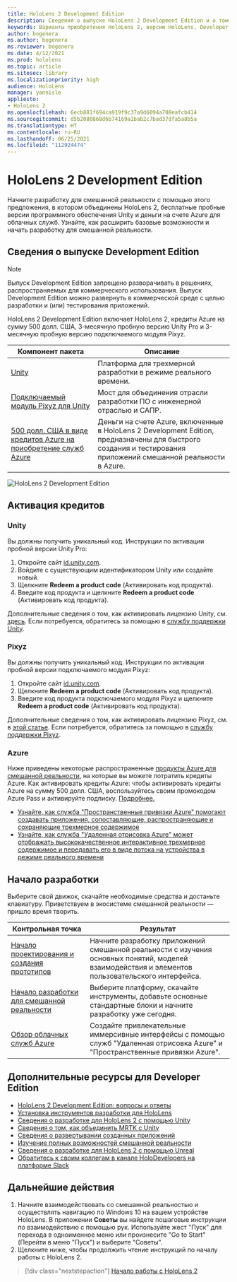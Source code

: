 ```yaml
---
title: HoloLens 2 Development Edition
description: Сведения о выпуске HoloLens 2 Development Edition и о том, что делать после получения устройства.
keywords: Варианты приобретения HoloLens 2, версии HoloLens, Developer Edition
author: bogenera
ms.author: bogenera
ms.reviewer: bogenera
ms.date: 4/12/2021
ms.prod: hololens
ms.topic: article
ms.sitesec: library
ms.localizationpriority: high
audience: HoloLens
manager: yannisle
appliesto:
- HoloLens 2
ms.openlocfilehash: 6ecb881f694ca919f9c37a9d6094a708eafcb414
ms.sourcegitcommit: d5b2080868d6b74169a1bab2c7bad37dfa5a8b5a
ms.translationtype: HT
ms.contentlocale: ru-RU
ms.lasthandoff: 06/25/2021
ms.locfileid: "112924474"
---
```

# <a name="hololens-2-development-edition"></a>HoloLens 2 Development Edition

Начните разработку для смешанной реальности с помощью этого предложения, в котором объединены HoloLens 2, бесплатные пробные версии программного обеспечения Unity и деньги на счете Azure для облачных служб. Узнайте, как расширить базовые возможности и начать разработку для смешанной реальности.

## <a name="learn-about-the-development-edition"></a>Сведения о выпуске Development Edition

> [!NOTE]
> Выпуск Development Edition запрещено разворачивать в решениях, распространяемых для коммерческого использования. Выпуск Development Edition можно развернуть в коммерческой среде с целью разработки и (или) тестирования приложений.  

HoloLens 2 Development Edition включает HoloLens 2, кредиты Azure на сумму 500 долл. США, 3-месячную пробную версию Unity Pro и 3-месячную пробную версию подключаемого модуля Pixyz.

| Компонент пакета | Описание |
|---|---|
|  [Unity](https://unity.com/) | Платформа для трехмерной разработки в режиме реального времени.   |
|  [Подключаемый модуль Pixyz для Unity](https://www.pixyz-software.com/plugin/) | Мост для объединения отрасли разработки ПО с инженерной отраслью и САПР.   |
| [500 долл. США в виде кредитов Azure на приобретение служб Azure](https://azure.microsoft.com/resources/) | Деньги на счете Azure, включенные в HoloLens 2 Development Edition, предназначены для быстрого создания и тестирования приложений смешанной реальности в Azure. |

![HoloLens 2 Development Edition](./images/hololens-2-dev-ed.png)

## <a name="redeem-your-credits"></a>Активация кредитов

### <a name="unity"></a>Unity
Вы должны получить уникальный код. Инструкции по активации пробной версии Unity Pro:
1. Откройте сайт [id.unity.com](http://id.unity.com/).
1. Войдите с существующим идентификатором Unity или создайте новый.
1. Щелкните **Redeem a product code** (Активировать код продукта).
1. Введите код продукта и щелкните **Redeem a product code** (Активировать код продукта).

Дополнительные сведения о том, как активировать лицензию Unity, см. [здесь](https://support.unity3d.com/hc/articles/211438683-How-do-I-activate-my-license-). Если потребуется, обратитесь за помощью в [службу поддержки Unity](https://support.unity3d.com/hc).  

### <a name="pixyz"></a>Pixyz
Вы должны получить уникальный код. Инструкции по активации пробной версии подключаемого модуля Pixyz:
1. Откройте сайт [id.unity.com](http://id.unity.com/).
1. Щелкните **Redeem a product code** (Активировать код продукта).
1. Введите код продукта подключаемого модуля Pixyz и щелкните **Redeem a product code** (Активировать код продукта).

Дополнительные сведения о том, как активировать лицензию Pixyz, см. в [этой статье](https://www.pixyz-software.com/documentations/html/2020.1/review/TrialLicense.html). Если потребуется, обратитесь за помощью в [службу поддержки Pixyz](https://www.pixyz-software.com/support/).

### <a name="azure"></a>Azure
Ниже приведены некоторые распространенные [продукты Azure для смешанной реальности](https://azure.microsoft.com/topic/mixed-reality/), на которые вы можете потратить кредиты Azure.
Как активировать кредиты Azure: чтобы активировать кредиты Azure на сумму 500 долл. США, воспользуйтесь своим промокодом Azure Pass и активируйте подписку. [Подробнее.](hololens2-development-edition-faq.md#how-can-i-redeem-my-500-azure-credit)

- [Узнайте, как служба "Пространственные привязки Azure" помогают создавать приложения, сопоставляющие, распространяющие и сохраняющие трехмерное содержимое](https://azure.microsoft.com/services/spatial-anchors/)
- [Узнайте, как служба "Удаленная отрисовка Azure" может отображать высококачественное интерактивное трехмерное содержимое и передавать его в виде потока на устройства в режиме реального времени](https://azure.microsoft.com/services/remote-rendering/)

## <a name="get-started-developing"></a>Начало разработки

Выберите свой движок, скачайте необходимые средства и достаньте клавиатуру. Приветствуем в экосистеме смешанной реальности — пришло время творить.

|     Контрольная точка                              |     Результат                                                                                                                    |
|---------------------------------------------|---------------------------------------------------------------------------------------------------------------------------------|
|     [Начало проектирования и создания прототипов](https://docs.microsoft.com/windows/mixed-reality/design/design)         |     Начните разработку приложений смешанной реальности с изучения основных понятий, моделей взаимодействия и элементов пользовательского интерфейса.     |
|     [Начало разработки для смешанной реальности](https://docs.microsoft.com/windows/mixed-reality/develop/development?tabs=unity)    |     Выберите платформу, скачайте инструменты, добавьте основные стандартные блоки и начните разработку уже сегодня.                                  |
|     [Обзор облачных служб Azure](https://docs.microsoft.com/windows/mixed-reality/develop/mixed-reality-cloud-services)            |     Создайте привлекательные иммерсивные интерфейсы с помощью служб "Удаленная отрисовка Azure" и "Пространственные привязки Azure".                                 |

## <a name="developer-edition-additional-resources"></a>Дополнительные ресурсы для Developer Edition

- [HoloLens 2 Development Edition: вопросы и ответы](hololens2-development-edition-faq.md)
- [Установка инструментов разработки для HoloLens](https://docs.microsoft.com/windows/mixed-reality/develop/install-the-tools?tabs=unity)
- [Сведения о разработке для HoloLens 2 с помощью Unity](https://docs.microsoft.com/windows/mixed-reality/develop/unity/unity-development-overview?tabs=mrtk%2Carr%2Chl2)
- [Сведения о том, как объединить MRTK с Unity](https://docs.microsoft.com/windows/mixed-reality/develop/unity/mrtk-getting-started)
- [Сведения о развертывании созданных приложений](app-deploy-overview.md)
- [Изучение полных возможностей смешанной реальности](https://docs.microsoft.com/windows/mixed-reality/)
- [Сведения о разработке для HoloLens 2 с помощью Unreal](https://docs.microsoft.com/windows/mixed-reality/develop/unreal/unreal-development-overview?tabs=mrtk%2Casa)
- [Обратитесь к своим коллегам в канале HoloDevelopers на платформе Slack](https://holodevelopersslack.azurewebsites.net/)

## <a name="next-steps"></a>Дальнейшие действия

1. Начните взаимодействовать со смешанной реальностью и осуществлять навигацию по Windows 10 на вашем устройстве HoloLens. В приложении **Советы** вы найдете пошаговые инструкции по взаимодействию с помощью рук. Используйте жест "Пуск" для перехода в одноименное меню или произнесите "Go to Start" (Перейти в меню "Пуск") и выберите "Советы".
1. Щелкните ниже, чтобы продолжить чтение инструкций по началу работы с HoloLens 2.

> [!div class="nextstepaction"]
> [Начало работы с HoloLens 2](hololens2-basic-usage.md)
